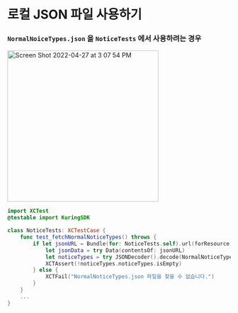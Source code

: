 # 로컬 JSON 파일 사용하기

### `NormalNoiceTypes.json` 을 `NoticeTests` 에서 사용하려는 경우

<img width="341" alt="Screen Shot 2022-04-27 at 3 07 54 PM" src="https://user-images.githubusercontent.com/53814741/165452304-7064cfba-e850-4401-86a1-d2cc207f4d2c.png">

```swift
import XCTest
@testable import KuringSDK

class NoticeTests: XCTestCase {
    func test_fetchNormalNoticeTypes() throws {
        if let jsonURL = Bundle(for: NoticeTests.self).url(forResource: "NormalNoticeTypes", withExtension: "json") {
            let jsonData = try Data(contentsOf: jsonURL)
            let noticeTypes = try JSONDecoder().decode(NormalNoticeTypeResponse.self, from: jsonData)
            XCTAssert(!noticeTypes.noticeTypes.isEmpty)
        } else {
            XCTFail("NormalNoticeTypes.json 파일을 찾을 수 없습니다.")
        }
    }
    ...
}

```
